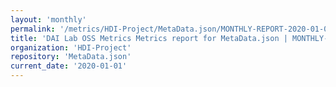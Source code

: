 ```yaml
---
layout: 'monthly'
permalink: '/metrics/HDI-Project/MetaData.json/MONTHLY-REPORT-2020-01-01/'
title: 'DAI Lab OSS Metrics Metrics report for MetaData.json | MONTHLY-REPORT-2020-01-01'
organization: 'HDI-Project'
repository: 'MetaData.json'
current_date: '2020-01-01'
---
```

